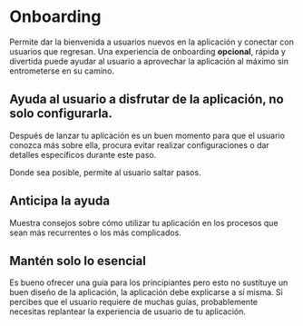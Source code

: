 # Onboarding

Permite dar la bienvenida a usuarios nuevos en la aplicación y conectar con usuarios que regresan. Una experiencia de onboarding **opcional**, rápida y divertida puede ayudar al usuario a aprovechar la aplicación al máximo sin entrometerse en su camino.

## Ayuda al usuario a disfrutar de la aplicación, no solo configurarla.

Después de lanzar tu aplicación es un buen momento para que el usuario conozca más sobre ella, procura evitar realizar configuraciones o dar detalles específicos durante este paso.

Donde sea posible, permite al usuario saltar pasos.

## Anticipa la ayuda

Muestra consejos sobre cómo utilizar tu aplicación en los procesos que sean más recurrentes o los más complicados.

## Mantén solo lo esencial

Es bueno ofrecer una guía para los principiantes pero esto no sustituye un buen diseño de la aplicación, la aplicación debe explicarse a sí misma. Si percibes que el usuario requiere de muchas guías, probablemente necesitas replantear la experiencia de usuario de tu aplicación.